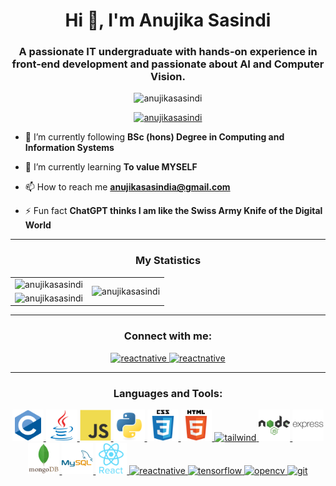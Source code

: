 <h1 align="center">Hi 👋, I'm Anujika Sasindi</h1>
<h3 align="center">A passionate IT undergraduate with hands-on experience in front-end development and passionate about AI and Computer Vision.</h3>

<p align="center"> <img src="https://komarev.com/ghpvc/?username=anujikasasindi&label=Profile%20views&color=0e75b6&style=flat" alt="anujikasasindi" /> </p>

<p align="center"> <a href="https://github.com/ryo-ma/github-profile-trophy"><img src="https://github-profile-trophy.vercel.app/?username=anujikasasindi" alt="anujikasasindi" /></a> </p>

- 🔭 I’m currently following **BSc (hons) Degree in Computing and Information Systems**

- 🌱 I’m currently learning **To value MYSELF**

- 📫 How to reach me **anujikasasindia@gmail.com**

- ⚡ Fun fact **ChatGPT thinks I am like the Swiss Army Knife of the Digital World**

<hr>
<h3 align="center">My Statistics</h3>
<table align="center">
  <tr>
    <td>
      <img src="https://github-readme-stats.vercel.app/api?username=anujikasasindi&show_icons=true&locale=en" alt="anujikasasindi" width="400" />
    </td>
    <td rowspan="2">
      <img src="https://github-readme-stats.vercel.app/api/top-langs?username=anujikasasindi&show_icons=true&locale=en" alt="anujikasasindi" width="400" />
    </td>
  </tr>
  <tr>
    <td>
      <img src="https://github-readme-streak-stats.herokuapp.com/?user=anujikasasindi&" alt="anujikasasindi" width="400" />
    </td>
  </tr>
</table>

<hr>
<h3 align="center">Connect with me:</h3>
<p align="center">
<a href="https://www.linkedin.com/in/anujika-ambagahawatta-a74a40238/" target="_blank" rel="noreferrer"> <img src="https://encrypted-tbn0.gstatic.com/images?q=tbn:ANd9GcRokEYt0yyh6uNDKL8uksVLlhZ35laKNQgZ9g&s" alt="reactnative" width="50" height="50"/> </a> 
<a href="https://web.facebook.com/anujika.ambagahawaththa" target="_blank" rel="noreferrer"> <img src="https://raw.githubusercontent.com/rahuldkjain/github-profile-readme-generator/master/src/images/icons/Social/facebook.svg" alt="reactnative" width="50" height="50"/> </a> 
</p>

<hr>
<h3 align="center">Languages and Tools:</h3>
<p align="center"> 
<a href="https://www.cprogramming.com/" target="_blank" rel="noreferrer"> <img src="https://raw.githubusercontent.com/devicons/devicon/master/icons/c/c-original.svg" alt="c" width="50" height="50"/> </a> 
<a href="https://www.java.com" target="_blank" rel="noreferrer"> <img src="https://raw.githubusercontent.com/devicons/devicon/master/icons/java/java-original.svg" alt="java" width="50" height="50"/> </a> 
<a href="https://developer.mozilla.org/en-US/docs/Web/JavaScript" target="_blank" rel="noreferrer"> <img src="https://raw.githubusercontent.com/devicons/devicon/master/icons/javascript/javascript-original.svg" alt="javascript" width="50" height="50"/> </a> 
<a href="https://www.python.org" target="_blank" rel="noreferrer"> <img src="https://raw.githubusercontent.com/devicons/devicon/master/icons/python/python-original.svg" alt="python" width="50" height="50"/> </a> 
<a href="https://www.w3schools.com/css/" target="_blank" rel="noreferrer"> <img src="https://raw.githubusercontent.com/devicons/devicon/master/icons/css3/css3-original-wordmark.svg" alt="css3" width="50" height="50"/> </a>
<a href="https://www.w3.org/html/" target="_blank" rel="noreferrer"> <img src="https://raw.githubusercontent.com/devicons/devicon/master/icons/html5/html5-original-wordmark.svg" alt="html5" width="50" height="50"/> </a> 
<a href="https://tailwindcss.com/" target="_blank" rel="noreferrer"> <img src="https://www.vectorlogo.zone/logos/tailwindcss/tailwindcss-icon.svg" alt="tailwind" width="50" height="50"/> </a> 
<a href="https://nodejs.org" target="_blank" rel="noreferrer"> <img src="https://raw.githubusercontent.com/devicons/devicon/master/icons/nodejs/nodejs-original-wordmark.svg" alt="nodejs" width="50" height="50"/> </a>
<a href="https://expressjs.com" target="_blank" rel="noreferrer"> <img src="https://raw.githubusercontent.com/devicons/devicon/master/icons/express/express-original-wordmark.svg" alt="express" width="50" height="50"/> </a>
<a href="https://www.mongodb.com/" target="_blank" rel="noreferrer"> <img src="https://raw.githubusercontent.com/devicons/devicon/master/icons/mongodb/mongodb-original-wordmark.svg" alt="mongodb" width="50" height="50"/> </a> 
<a href="https://www.mysql.com/" target="_blank" rel="noreferrer"> <img src="https://raw.githubusercontent.com/devicons/devicon/master/icons/mysql/mysql-original-wordmark.svg" alt="mysql" width="50" height="50"/> </a>  
<a href="https://reactjs.org/" target="_blank" rel="noreferrer"> <img src="https://raw.githubusercontent.com/devicons/devicon/master/icons/react/react-original-wordmark.svg" alt="react" width="50" height="50"/> </a> 
<a href="https://reactnative.dev/" target="_blank" rel="noreferrer"> <img src="https://reactnative.dev/img/header_logo.svg" alt="reactnative" width="50" height="50"/> </a> 
<a href="https://www.tensorflow.org" target="_blank" rel="noreferrer"> <img src="https://www.vectorlogo.zone/logos/tensorflow/tensorflow-icon.svg" alt="tensorflow" width="50" height="50"/> </a>
<a href="https://opencv.org/" target="_blank" rel="noreferrer"> <img src="https://www.vectorlogo.zone/logos/opencv/opencv-icon.svg" alt="opencv" width="50" height="50"/> </a> 
<a href="https://git-scm.com/" target="_blank" rel="noreferrer"> <img src="https://www.vectorlogo.zone/logos/git-scm/git-scm-icon.svg" alt="git" width="50" height="50"/> </a> </p>
